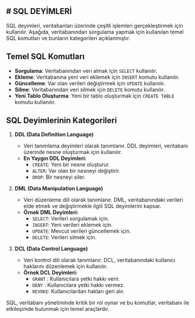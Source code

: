 ## **# SQL DEYİMLERİ**

SQL deyimleri, veritabanları üzerinde çeşitli işlemleri gerçekleştirmek için kullanılır. Aşağıda, veritabanından sorgulama yapmak için kullanılan temel SQL komutları ve bunların kategorileri açıklanmıştır.

## Temel SQL Komutları

- **Sorgulama**: Veritabanından veri almak için `SELECT` kullanılır.
- **Ekleme**: Veritabanına yeni veri eklemek için `INSERT` komutu kullanılır.
- **Güncelleme**: Var olan verileri değiştirmek için `UPDATE` kullanılır.
- **Silme**: Veritabanından veri silmek için `DELETE` komutu kullanılır.
- **Yeni Tablo Oluşturma**: Yeni bir tablo oluşturmak için `CREATE TABLE` komutu kullanılır.

## SQL Deyimlerinin Kategorileri

1. **DDL (Data Definition Language)**

   - Veri tanımlama deyimleri olarak tanımlanır. DDL deyimleri, veritabanı üzerinde nesne oluşturmak için kullanılır.
   - **En Yaygın DDL Deyimleri:**
     - `CREATE`: Yeni bir nesne oluşturur.
     - `ALTER`: Var olan bir nesneyi değiştirir.
     - `DROP`: Bir nesneyi siler.

2. **DML (Data Manipulation Language)**

   - Veri düzenleme dili olarak tanımlanır. DML, veritabanındaki verileri elde etmek ve değiştirmekle ilgili SQL deyimlerini kapsar.
   - **Örnek DML Deyimleri:**
     - `SELECT`: Verileri sorgulamak için.
     - `INSERT`: Yeni verileri eklemek için.
     - `UPDATE`: Mevcut verileri güncellemek için.
     - `DELETE`: Verileri silmek için.

3. **DCL (Data Control Language)**
   - Veri kontrol dili olarak tanımlanır. DCL, veritabanındaki kullanıcı haklarını düzenlemek için kullanılır.
   - **Örnek DCL Deyimleri:**
     - `GRANT` : Kullanıcılara yetki hakkı verir.
     - `DENY` : Kullanıcılara yetki hakkı vermez.
     - `REVOKE`: Kullanıcılardan hakları geri alır.

SQL, veritabanı yönetiminde kritik bir rol oynar ve bu komutlar, veritabanı ile etkileşimde bulunmak için temel araçlardır.
